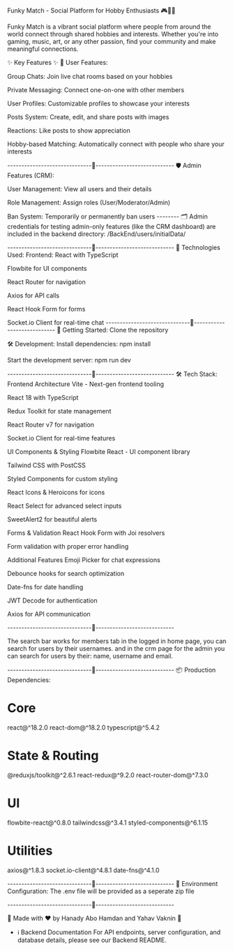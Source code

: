 Funky Match - Social Platform for Hobby Enthusiasts 🎮🎨🎵

Funky Match is a vibrant social platform where people from around the world connect through shared hobbies and interests. Whether you're into gaming, music, art, or any other passion, find your community and make meaningful connections.

✨ Key Features ✨
👥 User Features:

Group Chats: Join live chat rooms based on your hobbies

Private Messaging: Connect one-on-one with other members

User Profiles: Customizable profiles to showcase your interests

Posts System: Create, edit, and share posts with images

Reactions: Like posts to show appreciation

Hobby-based Matching: Automatically connect with people who share your interests

------------------------------💙----------------------------
🛡️ Admin Features (CRM):

User Management: View all users and their details

Role Management: Assign roles (User/Moderator/Admin)

Ban System: Temporarily or permanently ban users
                      --------
🗂️ Admin credentials for testing admin-only features (like the CRM dashboard) are included in the backend directory:
/BackEnd/users/initialData/

------------------------------💙----------------------------
🚀 Technologies Used:
Frontend:
React with TypeScript

Flowbite for UI components

React Router for navigation

Axios for API calls

React Hook Form for forms

Socket.io Client for real-time chat
------------------------------💙----------------------------
🌟 Getting Started:
Clone the repository

🛠️ Development:
Install dependencies: npm install

Start the development server: npm run dev

------------------------------💙----------------------------
🛠️ Tech Stack:
Frontend Architecture
Vite - Next-gen frontend tooling

React 18 with TypeScript

Redux Toolkit for state management

React Router v7 for navigation

Socket.io Client for real-time features

UI Components & Styling
Flowbite React - UI component library

Tailwind CSS with PostCSS

Styled Components for custom styling

React Icons & Heroicons for icons

React Select for advanced select inputs

SweetAlert2 for beautiful alerts

Forms & Validation
React Hook Form with Joi resolvers

Form validation with proper error handling

Additional Features
Emoji Picker for chat expressions

Debounce hooks for search optimization

Date-fns for date handling

JWT Decode for authentication

Axios for API communication

------------------------------💙----------------------------

The search bar works for members tab in the logged in home page, 
you can search for users by their usernames.
and in the crm page for the admin you can search for users by their:
name, username and email.

------------------------------💙----------------------------
📦 Production Dependencies:
# Core
react@^18.2.0
react-dom@^18.2.0
typescript@^5.4.2

# State & Routing
@reduxjs/toolkit@^2.6.1
react-redux@^9.2.0
react-router-dom@^7.3.0

# UI
flowbite-react@^0.8.0
tailwindcss@^3.4.1
styled-components@^6.1.15

# Utilities
axios@^1.8.3
socket.io-client@^4.8.1
date-fns@^4.1.0

------------------------------💙----------------------------
🔐 Environment Configuration:
The .env file will be provided as a seperate zip file

------------------------------💙----------------------------

💙 Made with ❤️ by Hanady Abo Hamdan and Yahav Vaknin 💙


- ℹ️ Backend Documentation
For API endpoints, server configuration, and database details, please see our Backend README.